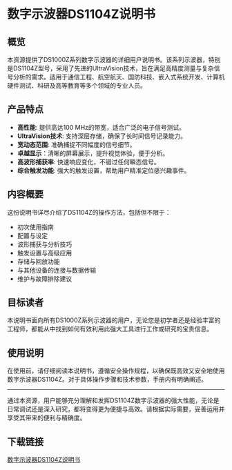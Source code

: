 # 数字示波器DS1104Z说明书

## 概览
本资源提供了DS1000Z系列数字示波器的详细用户说明书。该系列示波器，特别是DS1104Z型号，采用了先进的UltraVision技术，旨在满足高精度测量与复杂信号分析的需求。适用于通信工程、航空航天、国防科技、嵌入式系统开发、计算机硬件测试、科研及高等教育等多个领域的专业人员。

## 产品特点
- **高性能**: 提供高达100 MHz的带宽，适合广泛的电子信号测试。
- **UltraVision技术**: 支持深层存储，确保了长时间信号记录能力。
- **宽动态范围**: 准确捕捉不同幅度的信号细节。
- **卓越显示**：清晰的屏幕展示，提升视觉体验，便于分析。
- **高波形捕获率**: 快速响应变化，不错过任何瞬态信号。
- **综合触发功能**: 强大的触发设置，帮助用户精准定位感兴趣事件。

## 内容概要
这份说明书详尽介绍了DS1104Z的操作方法，包括但不限于：
- 初次使用指南
- 配置与设定
- 波形捕获与分析技巧
- 触发设置与高级应用
- 存储与回放功能
- 与其他设备的连接与数据传输
- 维护与故障排除建议

## 目标读者
本说明书面向所有DS1000Z系列示波器的用户，无论您是初学者还是经验丰富的工程师，都能从中找到如何有效利用此强大工具进行工作或研究的宝贵信息。

## 使用说明
在使用前，请仔细阅读本说明书，遵循安全操作规程，以确保既高效又安全地使用数字示波器DS1104Z。对于具体操作步骤和技术参数，手册内有明确阐述。

---

通过本资源，用户能够充分理解和发挥DS1104Z数字示波器的强大性能，无论是日常调试还是深入研究，都将变得更为便捷与高效。请根据实际需要，妥善运用并享受其带来的便利与精确度。

## 下载链接

[数字示波器DS1104Z说明书](https://pan.quark.cn/s/5d77a3d4f745)